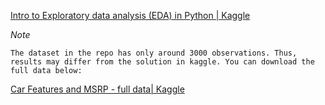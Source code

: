 [Intro to Exploratory data analysis (EDA) in Python | Kaggle](https://www.kaggle.com/imoore/intro-to-exploratory-data-analysis-eda-in-python) 

*Note*   

    The dataset in the repo has only around 3000 observations. Thus, results may differ from the solution in kaggle. You can download the full data below: 
    
[Car Features and MSRP - full data| Kaggle](https://www.kaggle.com/CooperUnion/cardataset) 

